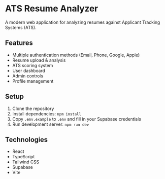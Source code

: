 # ATS Resume Analyzer

A modern web application for analyzing resumes against Applicant Tracking Systems (ATS).

## Features

- Multiple authentication methods (Email, Phone, Google, Apple)
- Resume upload & analysis
- ATS scoring system
- User dashboard
- Admin controls
- Profile management

## Setup

1. Clone the repository
2. Install dependencies: `npm install`
3. Copy `.env.example` to `.env` and fill in your Supabase credentials
4. Run development server: `npm run dev`

## Technologies

- React
- TypeScript
- Tailwind CSS
- Supabase
- Vite